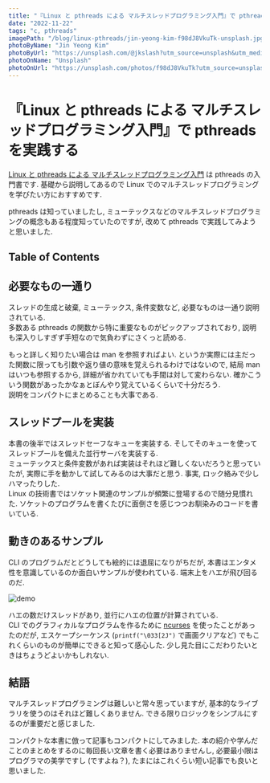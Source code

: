 ```yaml
---
title: "『Linux と pthreads による マルチスレッドプログラミング入門』で pthreads を実践する"
date: "2022-11-22"
tags: "c, pthreads"
imagePath: "/blog/linux-pthreads/jin-yeong-kim-f98dJ8VkuTk-unsplash.jpg"
photoByName: "Jin Yeong Kim"
photoByUrl: "https://unsplash.com/@jkslash?utm_source=unsplash&utm_medium=referral&utm_content=creditCopyText"
photoOnName: "Unsplash"
photoOnUrl: "https://unsplash.com/photos/f98dJ8VkuTk?utm_source=unsplash&utm_medium=referral&utm_content=creditCopyText"
---
```


# 『Linux と pthreads による マルチスレッドプログラミング入門』で pthreads を実践する

[Linux と pthreads による マルチスレッドプログラミング入門](https://www.shuwasystem.co.jp/book/9784798053721.html) は pthreads の入門書です.
基礎から説明してあるので Linux でのマルチスレッドプログラミングを学びたい方におすすめです.

pthreads は知っていましたし, ミューテックスなどのマルチスレッドプログラミングの概念もある程度知っていたのですが, 改めて pthreads で実践してみようと思いました.

## Table of Contents

## 必要なもの一通り

スレッドの生成と破棄, ミューテックス, 条件変数など, 必要なものは一通り説明されている.  
多数ある pthreads の関数から特に重要なものがピックアップされており, 説明も深入りしすぎず手短なので気負わずにさくっと読める.

もっと詳しく知りたい場合は man を参照すればよい. というか実際には主だった関数に限っても引数や返り値の意味を覚えられるわけではないので, 結局 man はいつも参照するから, 詳細が省かれていても手間は対して変わらない. 確かこういう関数があったかなぁとぼんやり覚えているくらいで十分だろう.  
説明をコンパクトにまとめることも大事である.

## スレッドプールを実装

本書の後半ではスレッドセーフなキューを実装する. そしてそのキューを使ってスレッドプールを備えた並行サーバを実装する.  
ミューテックスと条件変数があれば実装はそれほど難しくないだろうと思っていたが, 実際に手を動かして試してみるのは大事だと思う. 事実, ロック絡みで少しハマったりした.  
Linux の技術書ではソケット関連のサンプルが頻繁に登場するので随分見慣れた. ソケットのプログラムを書くたびに面倒さを感じつつお馴染みのコードを書いている.

## 動きのあるサンプル

CLI のプログラムだとどうしても絵的には退屈になりがちだが, 本書はエンタメ性を意識しているのか面白いサンプルが使われている. 端末上をハエが飛び回るのだ.

![demo](https://github.com/momori256/momori.dev/assets/90558309/429e8eb3-e3bc-4ae1-b985-9c121a64f64a)

ハエの数だけスレッドがあり, 並行にハエの位置が計算されている.  
CLI でのグラフィカルなプログラムを作るために [ncurses](https://invisible-island.net/ncurses/) を使ったことがあったのだが, エスケープシーケンス (`printf("\033[2J")` で画面クリアなど) でもこれくらいのものが簡単にできると知って感心した. 少し見た目にこだわりたいときはちょうどよいかもしれない.

## 結語

マルチスレッドプログラミングは難しいと常々思っていますが, 基本的なライブラリを使うのはそれほど難しくありません. できる限りロジックをシンプルにするのが重要だと感じました.

コンパクトな本書に倣って記事もコンパクトにしてみました. 本の紹介や学んだことのまとめをするのに毎回長い文章を書く必要はありませんし, 必要最小限はプログラマの美学ですし (ですよね？), たまにはこれくらい短い記事でも良いと思いました.
